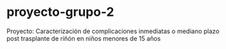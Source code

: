 # proyecto-grupo-2
Proyecto: Caracterización de complicaciones inmediatas o mediano plazo post trasplante de riñón en niños menores de 15 años
